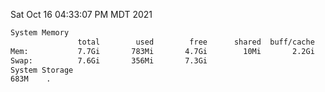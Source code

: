 Sat Oct 16 04:33:07 PM MDT 2021
```bash
System Memory
               total        used        free      shared  buff/cache   available
Mem:           7.7Gi       783Mi       4.7Gi        10Mi       2.2Gi       6.6Gi
Swap:          7.6Gi       356Mi       7.3Gi
System Storage
683M	.
```
